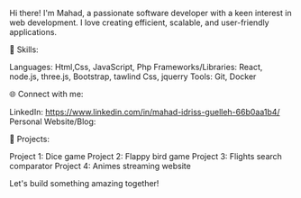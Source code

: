 Hi there! I'm Mahad, a passionate software developer with a keen interest in web development. I love creating efficient, scalable, and user-friendly applications.

🔧 Skills:

Languages: Html,Css, JavaScript, Php
Frameworks/Libraries: React, node.js, three.js, Bootstrap, tawlind Css, jquerry
Tools: Git, Docker


🌐 Connect with me:

LinkedIn: https://www.linkedin.com/in/mahad-idriss-guelleh-66b0aa1b4/
Personal Website/Blog: 

🚀 Projects:

 Project 1: Dice game 
 Project 2: Flappy bird game
 Project 3: Flights search comparator 
 Project 4: Animes streaming website

 Let's build something amazing together!


